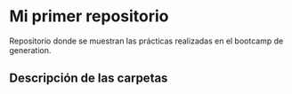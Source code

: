 # Mi primer repositorio

Repositorio donde se muestran las prácticas realizadas en el bootcamp de generation.


## Descripción de las carpetas

